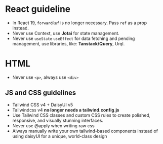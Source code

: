# React guideline

- In React 19, `forwardRef` is no longer necessary. Pass `ref` as a prop instead.
- Never use Context, use **Jotai** for state management.
- Never use `useState` `useEffect` for data fetching and pending management, use libraries, like: **Tanstack/Query**, Urql.

# HTML

- Never use `<p>`, always use `<div>`

## JS and CSS guidelines

- Tailwind CSS v4 + DaisyUI v5
- Tailwindcss v4 **no longer needs a tailwind.config.js**
- Use Tailwind CSS classes and custom CSS rules to create polished, responsive, and visually stunning interfaces.
- Never use @apply when writing raw css
- Always manually write your own tailwind-based components instead of using daisyUI for a unique, world-class design
